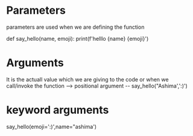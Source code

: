 # Parameters
parameters are used when we are defining the function

def say_hello(name, emoji):
    print(f'helllo {name} {emoji}')


# Arguments
It is the actuall value which we are giving to the code or when we call/invoke the function
--> positional argument -- 
say_hello("Ashima',':)')

# keyword arguments
say_hello(emoji=':)',name="ashima')
